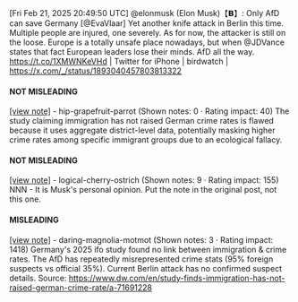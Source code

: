 [Fri Feb 21, 2025 20:49:50 UTC] @elonmusk (Elon Musk)【𝗕】: Only AfD can save Germany [@EvaVlaar] Yet another knife attack in Berlin this time. Multiple people are injured, one severely. As for now, the attacker is still on the loose. Europe is a totally unsafe place nowadays, but when @JDVance states that fact European leaders lose their minds. AfD all the way. https://t.co/1XMWNKeVHd | Twitter for iPhone | birdwatch | https://x.com/_/status/1893040457803813322

#### NOT MISLEADING

[[view note]](https://x.com/i/birdwatch/n/1893059316501918125) - hip-grapefruit-parrot (Shown notes: 0 · Rating impact: 40)
The study claiming immigration has not raised German crime rates is flawed because it uses aggregate district-level data, potentially masking higher crime rates among specific immigrant groups due to an ecological fallacy. 

#### NOT MISLEADING

[[view note]](https://x.com/i/birdwatch/n/1893050100940947640) - logical-cherry-ostrich (Shown notes: 9 · Rating impact: 155)
NNN - It is Musk's personal opinion. Put the note in the original  post, not this one. 

#### MISLEADING

[[view note]](https://x.com/i/birdwatch/n/1893047705288745091) - daring-magnolia-motmot (Shown notes: 3 · Rating impact: 1418)
Germany's 2025 ifo study found no link between immigration & crime rates. The AfD has repeatedly misrepresented crime stats (95% foreign suspects vs official 35%). Current Berlin attack has no confirmed suspect details.
Source: https://www.dw.com/en/study-finds-immigration-has-not-raised-german-crime-rate/a-71691228
